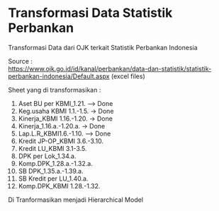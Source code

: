 # Transformasi Data Statistik Perbankan
Transformasi Data dari OJK terkait Statistik Perbankan Indonesia<br>

Source : <br>
https://www.ojk.go.id/id/kanal/perbankan/data-dan-statistik/statistik-perbankan-indonesia/Default.aspx (excel files)

Sheet yang di transformasikan :
1. Aset BU per KBMI_1.21. --> Done
2. Keg.usaha KBMI 1.1.-1.5. -> Done
3. Kinerja_KBMI 1.16.-1.20. -> Done
4. Kinerja_1.16.a.-1.20.a. -> Done
5. Lap.L.R_KBMI1.6.-1.10. --> Done
6. Kredit JP-OP_KBMI 3.6.-3.10.
7. Kredit LU_KBMI 3.1-3.5.
8. DPK per Lok_1.34.a.
9. Komp.DPK_1.28.a.-1.32.a.
10. SB DPK_1.35.a.-1.39.a.
11. SB Kredit per LU_1.40.a.
12. Komp.DPK_KBMI 1.28.-1.32.

Di Tranformasikan menjadi Hierarchical Model  

